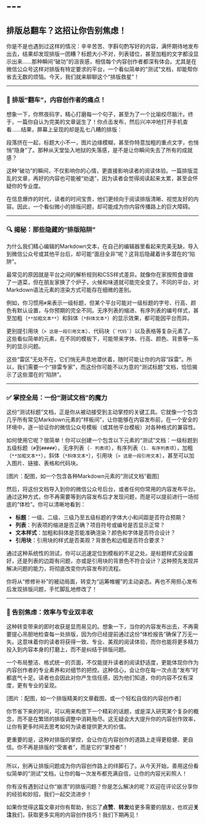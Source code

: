 # ---

## 排版总翻车？这招让你告别焦虑！

你是不是也遇到过这样的情况：辛辛苦苦、字斟句酌写好的内容，满怀期待地发布出去，结果却发现排版一团糟？标题大小不对，列表错位，甚至加粗的文字都没显示出来……那种瞬间“破功”的沮丧感，相信每个内容创作者都深有体会。尤其是在微信公众号这样对排版有特定要求的平台，一个看似简单的“测试”文档，却能帮你省去无数的烦恼。今天，我们就来聊聊这个“排版救星”！

---

### 📌 排版“翻车”，内容创作者的痛点！

想象一下，你熬夜码字，精心打磨每一个句子，甚至为了一个比喻绞尽脑汁。终于，一篇你自认为完美的文章诞生了！你点击发布，然后兴冲冲地打开手机查看……结果，屏幕上呈现的却是乱七八糟的排版：

段落挤在一起，标题大小不一，图片边缘模糊，甚至你特意加粗的重点文字，也悄悄“隐身”了。那种从天堂坠入地狱的失落感，是不是让你瞬间失去了所有的成就感？

这种“破功”的瞬间，不仅影响你的心情，更直接影响读者的阅读体验。一篇排版混乱的文章，再好的内容也可能被“劝退”，因为读者会觉得阅读起来太累，甚至会怀疑你的专业度。

在信息爆炸的时代，读者的时间宝贵，他们更倾向于阅读排版清晰、视觉友好的内容。因此，一个看似微小的排版问题，却可能成为你内容传播路上的巨大障碍。

---

### 🔍 揭秘：那些隐藏的“排版陷阱”

为什么我们精心编辑的Markdown文本，在自己的编辑器里看起来完美无缺，导入到微信公众号或其他平台后，却可能“面目全非”呢？这背后隐藏着许多潜在的“陷阱”。

最常见的原因就是平台之间的解析规则和CSS样式差异。就像你在家按照食谱做了一道菜，但在朋友家换了个炉子，火候和味道就可能完全变了。不同的平台，对Markdown语法元素的渲染方式可能存在细微的差别。

例如，你习惯用`#`来表示一级标题，但某个平台可能对一级标题的字号、行高、颜色有默认设置，与你预期的完全不同。无序列表的缩进、有序列表的编号样式，甚至加粗（`**加粗文本**`）和斜体（`*斜体文本*`）的显示效果，都可能因平台而异。

更别提引用块（`> 这是一段引用文本`）、代码块（`` `代码` ``）以及表格等复杂元素了。这些看似简单的元素，在不同的模板下，可能带来字体、行高、颜色、背景等一系列的显示问题。

这些“雷区”无处不在，它们悄无声息地潜伏着，随时可能让你的内容“踩雷”。所以，我们需要一个“排雷专家”，而这份你可能不以为意的“测试标题”文档，恰恰揭示了这些潜在的“陷阱”。

---

### ✅ 掌控全局：一份“测试文档”的魔力

这份“测试标题”文档，正是你从被动接受到主动掌控的关键工具。它就像一个包含几乎所有常见Markdown元素的“样板间”，让你能够在内容发布前，在一个安全的环境中，逐一验证你的微信公众号模板（或其他平台模板）对各种格式的兼容性。

如何使用它呢？很简单！你可以创建一个包含以下元素的“测试”文档：一级标题到五级标题（`#`到`#####`），无序列表（`- 列表项`），有序列表（`1. 有序列表项`），加粗（`**加粗文本**`），斜体（`*斜体文本*`），引用块（`> 这是一段引用文本`），甚至可以加入图片、链接、表格和代码块。

[图片：配图，如一个包含各种Markdown元素的“测试文档”截图]

然后，将这份文档导入到你的微信公众号后台，或者任何你常用的内容发布平台。通过这种方式，你不再需要等到内容发布后才发现问题，而是可以提前进行一场彻底的“体检”。你可以清晰地看到：

- **标题**：一级、二级、三级乃至五级标题的字体大小和间距是否符合预期？
- **列表**：列表项的缩进是否正确？项目符号或编号是否显示正常？
- **文本样式**：加粗和斜体是否能准确渲染？颜色和字体是否符合设计？
- **引用块**：引用块的样式是否美观？背景色和边框是否符合要求？

通过这种系统性的测试，你可以迅速定位到模板的不足之处。是标题样式没设置好，还是列表的边距有问题，亦或是引用块的背景色不符合设计？这种预先发现并解决问题的能力，将彻底改变你内容发布的流程。

你将从“修修补补”的被动局面，转变为“运筹帷幄”的主动姿态。再也不用担心发布后发现排版问题，手忙脚乱地修改了！

---

### 🚀 告别焦虑：效率与专业双丰收

这种转变带来的即时收获是显而易见的。想象一下，当你的内容发布出去，不再需要提心吊胆地检查每一处排版，因为你已经提前通过这份“体检报告”确保了万无一失。这意味着你的读者将获得一致、专业、美观的阅读体验，而你也能将更多精力投入到内容本身的打磨上，而不是纠结于排版问题。

一个布局整洁、格式统一的页面，不仅能提升读者的阅读舒适度，更能体现你作为内容创作者的专业素养和对细节的把控。这种信心，会让你在每一次点击“发布”时都底气十足。读者也会因此对你产生信任感，因为他们知道，你的内容不仅有深度，更有专业的呈现。

[图片：配图，如一个排版精美的文章截图，或一个轻松自信的内容创作者]

你节省下来的时间，可以用来构思下一个精彩的话题，或是深入研究某个复杂的概念，而不是在繁琐的排版调整中消耗殆尽。这无疑会大大提升你的内容创作效率，让你有更多时间去思考如何为读者提供更大的价值。

更重要的是，这种对排版的掌控，会让你在内容创作的道路上走得更稳健、更自信。你不再是排版的“受害者”，而是它的“掌控者”！

---

所以，别再让排版问题成为你内容创作路上的绊脚石了。从今天开始，善用这份看似简单的“测试”文档，让你的每一次发布都充满自信，让你的内容光彩照人！

你有没有遇到过让你“崩溃”的排版问题？你是怎么解决的呢？欢迎在评论区分享你的经验和妙招，我们一起交流进步！

如果你觉得这篇文章对你有帮助，别忘了**点赞**、**转发**给更多需要的朋友，也欢迎**关注**我们，获取更多实用的内容创作技巧！我们下期再见！